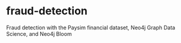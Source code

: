 # fraud-detection
Fraud detection with the Paysim financial dataset, Neo4j Graph Data Science, and Neo4j Bloom

